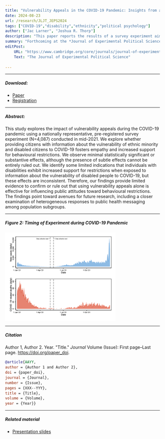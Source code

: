 ```yaml
---
title: "Vulnerability Appeals in the COVID-19 Pandemic: Insights from a National Survey Experiment" 
date: 2024-08-23
url: /research/JLJT_JEPS2024
tags: ["COVID-19","disability","ethnicity","political psychology"]
author: ["Jac Larner", "Joshua R. Thorp"]
description: "This paper reports the results of a survey experiment aimed at increasing compliance with COVID-19 behavioral restrictions by appealing to the health vulnerability of people with disabilities and ethnic minorities" 
summary: "Forthcoming at the *Journal of Experimental Political Science* (JEPS). This paper examines whether appeals to the vulnerability of minority groups were successful in encouraging compliance with COVID-19 behavioral restrictions." 
editPost:
    URL: "https://www.cambridge.org/core/journals/journal-of-experimental-political-science"
    Text: "The Journal of Experimental Political Science"

---
```


----

##### Download:

- [Paper](ACCEPTED_JLJT2024_JEPS_COVID19.pdf)
- [Registration](JLJT_GroupVulnerabilityCOVID19_Preregistration.pdf)

----

##### Abstract:

This study explores the impact of vulnerability appeals during the COVID-19 pandemic using a nationally representative, pre-registered survey experiment (N=4,087) conducted in mid-2021. We explore whether providing citizens with information about the vulnerability of ethnic minority and disabled citizens to COVID-19 fosters empathy and increased support for behavioural restrictions. We observe minimal statistically significant or substantive effects, although the presence of subtle effects cannot be entirely ruled out. We identify some limited indications that individuals with disabilities exhibit increased support for restrictions when exposed to information about the vulnerability of disabled people to COVID-19, but these effects are inconsistent. Therefore, our findings provide limited evidence to confirm or rule out that using vulnerability appeals alone is effective for influencing public attitudes toward behavioural restrictions. The findings point toward avenues for future research, including a closer examination of heterogeneous responses to public health messaging among population subgroups.


----

##### Figure 2:  Timing of Experiment during COVID-19 Pandemic

![](JLJT_JEPS2024_Figure2.png)

----

##### Citation

Author 1, Author 2. Year. "Title." *Journal* Volume (Issue): First page–Last page. https://doi.org/paper_doi.

```BibTeX
@article{AAYY,
author = {Author 1 and Author 2},
doi = {paper_doi},
journal = {Journal},
number = {Issue},
pages = {XXX--YYY},
title = {Title},
volume = {Volume},
year = {Year}}
```

---

##### Related material

+ [Presentation slides](presentation.pdf)

